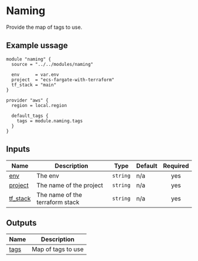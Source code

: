 # Naming

Provide the map of tags to use.  

## Example ussage

```
module "naming" {
  source = "../../modules/naming"

  env      = var.env
  project  = "ecs-fargate-with-terraform"
  tf_stack = "main"
}

provider "aws" {
  region = local.region

  default_tags {
    tags = module.naming.tags
  }
}
```

<!-- BEGIN_TF_DOCS -->
## Inputs

| Name | Description | Type | Default | Required |
|------|-------------|------|---------|:--------:|
| <a name="input_env"></a> [env](#input\_env) | The env | `string` | n/a | yes |
| <a name="input_project"></a> [project](#input\_project) | The name of the project | `string` | n/a | yes |
| <a name="input_tf_stack"></a> [tf\_stack](#input\_tf\_stack) | The name of the terraform stack | `string` | n/a | yes |

## Outputs

| Name | Description |
|------|-------------|
| <a name="output_tags"></a> [tags](#output\_tags) | Map of tags to use |
<!-- END_TF_DOCS -->
